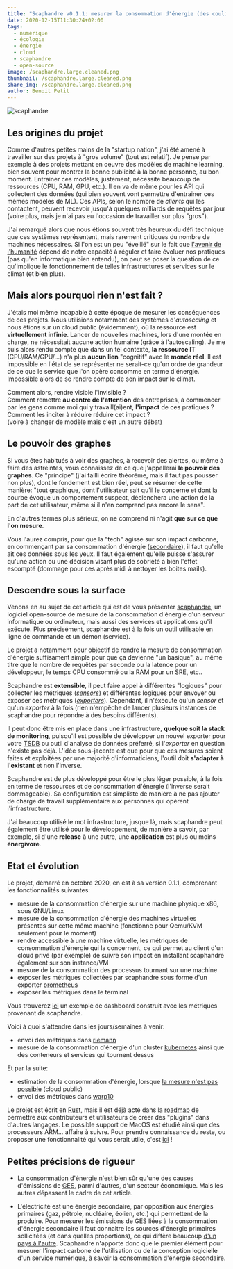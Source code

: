 ```yaml
---
title: "Scaphandre v0.1.1: mesurer la consommation d'énergie (des coulisses) du numérique"
date: 2020-12-15T11:30:24+02:00
tags:
  - numérique
  - écologie
  - énergie
  - cloud
  - scaphandre
  - open-source
image: /scaphandre.large.cleaned.png
thumbnail: /scaphandre.large.cleaned.png
share_img: /scaphandre.large.cleaned.png
author: Benoit Petit
---
```


![scaphandre](/scaphandre.large.cleaned.png)

## Les origines du projet

Comme d'autres petites mains de la "startup nation", j'ai été amené à travailler sur des projets à "gros volume" (tout est relatif). Je pense par exemple à des projets mettant en oeuvre des modèles de machine learning, bien souvent pour montrer la bonne publicité à la bonne personne, au bon moment. Entrainer ces modèles, justement, nécessite beaucoup de ressources (CPU, RAM, GPU, etc.). Il en va de même pour les API qui collectent des données (qui bien souvent vont permettre d'entrainer ces mêmes modèles de ML). Ces APIs, selon le nombre de *clients* qui les contactent, peuvent recevoir jusqu'à quelques milliards de requêtes par jour (voire plus, mais je n'ai pas eu l'occasion de travailler sur plus "gros").

J'ai remarqué alors que nous étions souvent très heureux du défi technique que ces systèmes représentent, mais rarement critiques du nombre de machines nécessaires.
Si l'on est un peu "éveillé" sur le fait que [l'avenir de l'humanité](https://bpetit.nce.re/fr/2020/08/pourquoi-jai-quitt%C3%A9-mon-job-qui-avait-tout-pour-plaire/#relever-la-t%C3%AAte-de-l%C3%A9cran) dépend de notre capacité à réguler et faire évoluer nos pratiques (pas qu'en informatique bien entendu), on peut se poser la question de ce qu'implique le fonctionnement de telles infrastructures et services sur le climat (et bien plus).

## Mais alors pourquoi rien n'est fait ?

J'étais moi même incapable à cette époque de mesurer les conséquences de ces projets. Nous utilisions notamment des systêmes d'*autoscaling* et nous étions sur un cloud public (évidemment), où la ressource est **virtuellement infinie**. Lancer de nouvelles machines, lors d'une montée en charge, ne nécessitait aucune action humaine (grâce à l'autoscaling).
Je me suis alors rendu compte que dans un tel contexte, **la ressource IT** (CPU/RAM/GPU/...) n'a plus **aucun lien** "cognitif" avec le **monde réel**. Il est impossible en l'état de se représenter ne serait-ce qu'un ordre de grandeur de ce que le service que l'on opère consomme en terme d'énergie. Impossible alors de se rendre compte de son impact sur le climat.

Comment alors, rendre visible l'invisible ?  
Comment remettre **au centre de l'attention** des entreprises, à commencer par les gens comme moi qui y travaill(ai)ent, **l'impact** de ces pratiques ?  
Comment les inciter à réduire réduire cet impact ?   
(voire à changer de modèle mais c'est un autre débat)

## Le pouvoir des graphes

Si vous êtes habitués à voir des graphes, à recevoir des alertes, ou même à faire des astreintes, vous connaissez de ce que j'appellerai **le pouvoir des graphes**. Ce "principe" (j'ai failli écrire théorême, mais il faut pas pousser non plus), dont le fondement est bien réel, peut se résumer de cette manière: "tout graphique, dont l'utilisateur sait qu'il le concerne et dont la courbe évoque un comportement suspect, déclenchera une action de la part de cet utilisateur, même si il n'en comprend pas encore le sens".

En d'autres termes plus sérieux, on ne comprend ni n'agit **que sur ce que l'on mesure**.

Vous l'aurez compris, pour que la "tech" agisse sur son impact carbonne, en commençant par sa consommation d'énergie ([secondaire](#petites-précisions-de-rigueur)), il faut qu'elle ait ces données sous les yeux. Il faut également qu'elle puisse s'assurer qu'une action ou une décision visant plus de sobriété a bien l'effet escompté (dommage pour ces après midi à nettoyer les boites mails).

## Descendre sous la surface

Venons en au sujet de cet article qui est de vous présenter [scaphandre](https://github.com/hubblo-org/scaphandre), un logiciel open-source de mesure de la consommation d'énergie d'un serveur informatique ou ordinateur, mais aussi des services et applications qu'il exécute. Plus précisément, scaphandre est à la fois un outil utilisable en ligne de commande et un démon (service).

Le projet a notamment pour objectif de rendre la mesure de consommation d'énergie suffisament simple pour que ça devienne "un basique", au même titre que le nombre de requêtes par seconde ou la latence pour un développeur, le temps CPU consommé ou la RAM pour un SRE, etc..  
  
  Scaphandre est **extensible**, il peut faire appel à différentes "logiques" pour collecter les métriques (*[sensors](https://hubblo-org.github.io/scaphandre/explanations/internal-structure.html#sensors)*) et différentes logiques pour envoyer ou exposer ces métriques (*[exporters](https://hubblo-org.github.io/scaphandre/explanations/internal-structure.html#exporters)*). Cependant, il n'éxecute qu'un *sensor* et qu'un *exporter* à la fois (rien n'empêche de lancer plusieurs instances de scaphandre pour répondre à des besoins différents).
  
  Il peut donc être mis en place dans une infrastructure, **quelque soit la stack de monitoring**, puisqu'il est possible de développer un nouvel exporter pour votre [TSDB](https://blog.octo.com/introduction-aux-bases-de-donnees-temporelles/) ou outil d'analyse de données préferré, si l'*exporter* en question n'existe pas déjà. L'idée sous-jacente est que pour que ces mesures soient faites et exploitées par une majorité d'informaticiens, l'outil doit **s'adapter à l'existant** et non l'inverse.

Scaphandre est de plus développé pour être le plus léger possible, à la fois en terme de ressources et de consommation d'énergie (l'inverse serait dommageable). Sa configuration est simpliste de manière à ne pas ajouter de charge de travail supplémentaire aux personnes qui opèrent l'infrastructure.

J'ai beaucoup utilisé le mot infrastructure, jusque là, mais scaphandre peut également être utilisé pour le développement, de manière à savoir, par exemple, si d'une **release** à une autre, une **application** est plus ou moins **énergivore**.

## Etat et évolution

Le projet, démarré en octobre 2020, en est à sa version 0.1.1, comprenant les fonctionnalités suivantes:

- mesure de la consommation d'énergie sur une machine physique x86, sous GNU/Linux
- mesure de la consommation d'énergie des machines virtuelles présentes sur cette même machine (fonctionne pour Qemu/KVM seulement pour le moment)
- rendre accessible à une machine virtuelle, les métriques de consommation d'énergie qui la concernent, ce qui permet au client d'un cloud privé (par exemple) de suivre son impact en installant scaphandre également sur son instance/VM
- mesure de la consommation des processus tournant sur une machine
- exposer les métriques collectées par scaphandre sous forme d'un exporter [prometheus](https://prometheus.io)
- exposer les métriques dans le terminal

Vous trouverez [ici](https://metrics.hubblo.org) un exemple de dashboard construit avec les métriques provenant de scaphandre.

Voici à quoi s'attendre dans les jours/semaines à venir:

- envoi des métriques dans [riemann](http://riemann.io/)
- mesure de la consommation d'énergie d'un cluster [kubernetes](https://kubernetes.io/) ainsi que des conteneurs et services qui tournent dessus

Et par la suite:

- estimation de la consommation d'énergie, lorsque [la mesure n'est pas possible](https://medium.com/teads-engineering/evaluating-the-carbon-footprint-of-a-software-platform-hosted-in-the-cloud-e716e14e060c) (cloud public)
- envoi des métriques dans [warp10](https://www.warp10.io/)

Le projet est écrit en [Rust](https://www.rust-lang.org/), mais il est déjà acté dans la [roadmap](https://github.com/hubblo-org/scaphandre/projects/1) de permettre aux contributeurs et utilisateurs de créer des "plugins" dans d'autres langages. Le possible support de MacOS est étudié ainsi que des processeurs ARM... affaire à suivre. Pour prendre connaissance du reste, ou proposer une fonctionnalité qui vous serait utile, c'est [ici](https://github.com/hubblo-org/scaphandre/issues) !

## Petites précisions de rigueur

* La consommation d'énergie n'est bien sûr qu'une des causes d'émissions de [GES](https://fr.wikipedia.org/wiki/Gaz_%C3%A0_effet_de_serre), parmi d'autres, d'un secteur économique. Mais les autres dépassent le cadre de cet article.

* L'électricité est une énergie secondaire, par opposition aux énergies primaires (gaz, pétrole, nucléaire, éolien, etc.) qui permettent de la produire. Pour mesurer les émissions de GES liées à la consommation d'énergie secondaire il faut connaitre les sources d'énergie primaires sollicitées (et dans quelles proportions), ce qui diffère beaucoup [d'un pays à l'autre](https://www.electricitymap.org/map). Scaphandre n'apporte donc que le premier élément pour mesurer l'impact carbone de l'utilisation ou de la conception logicielle d'un service numérique, à savoir la consommation d'énergie secondaire.